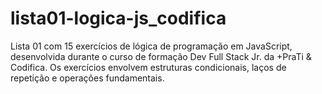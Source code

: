 # lista01-logica-js_codifica
Lista 01 com 15 exercícios de lógica de programação em JavaScript, desenvolvida durante o curso de formação Dev Full Stack Jr. da +PraTi &amp; Codifica. Os exercícios envolvem estruturas condicionais, laços de repetição e operações fundamentais.
